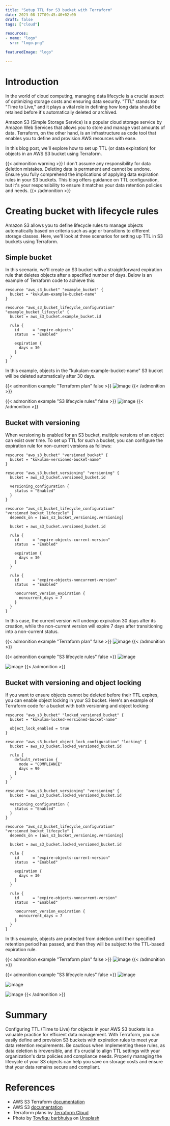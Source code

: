 ```yaml
---
title: "Setup TTL for S3 bucket with Terraform"
date: 2023-08-17T09:45:40+02:00
draft: false
tags: ["cloud"]

resources:
- name: "logo"
  src: "logo.png"

featuredImage: "logo"

---
```


# Introduction
In the world of cloud computing, managing data lifecycle is a crucial aspect of optimizing storage costs and ensuring data security. 
"TTL" stands for "Time to Live," and it plays a vital role in defining how long data should be retained before it's automatically deleted or archived.

Amazon S3 (Simple Storage Service) is a popular cloud storage service by Amazon Web Services that allows you to store and manage vast amounts of data. 
Terraform, on the other hand, is an infrastructure as code tool that enables you to define and provision AWS resources with ease.

In this blog post, we'll explore how to set up TTL (or data expiration) for objects in an AWS S3 bucket using Terraform.

{{< admonition warning >}}
I don't assume any responsibility for data deletion mistakes. Deleting data is permanent and cannot be undone. Ensure you fully comprehend the implications of applying data expiration rules in your S3 buckets. This blog offers guidance on TTL configuration, but it's your responsibility to ensure it matches your data retention policies and needs.
{{< /admonition >}}

# Creating bucket with lifecycle rules
Amazon S3 allows you to define lifecycle rules to manage objects automatically based on criteria such as age or transitions to different storage classes. Here, we'll look at three scenarios for setting up TTL in S3 buckets using Terraform.

## Simple bucket
In this scenario, we'll create an S3 bucket with a straightforward expiration rule that deletes objects after a specified number of days. Below is an example of Terraform code to achieve this:

```hcl
resource "aws_s3_bucket" "example_bucket" {
  bucket = "kukulam-example-bucket-name"
}

resource "aws_s3_bucket_lifecycle_configuration" "example_bucket_lifecycle" {
  bucket = aws_s3_bucket.example_bucket.id
  
  rule {
    id      = "expire-objects"
    status  = "Enabled"
    
    expiration {
      days = 30
    }
  }
}
```
In this example, objects in the "kukulam-example-bucket-name" S3 bucket will be deleted automatically after 30 days.

{{< admonition example "Terraform plan" false >}}
![image](./simple-bucket-tf-plan.png)
{{< /admonition >}}

{{< admonition example "S3 lifecycle rules" false >}}
![image](./simple-bucket-s3-lifecycle-rules.png)
{{< /admonition >}}

## Bucket with versioning
When versioning is enabled for an S3 bucket, multiple versions of an object can exist over time. To set up TTL for such a bucket, you can configure the expiration rule for non-current versions as follows:
```hcl
resource "aws_s3_bucket" "versioned_bucket" {
  bucket = "kukulam-versioned-bucket-name"
}

resource "aws_s3_bucket_versioning" "versioning" {
  bucket = aws_s3_bucket.versioned_bucket.id

  versioning_configuration {
    status = "Enabled"
  }
}

resource "aws_s3_bucket_lifecycle_configuration" "versioned_bucket_lifecycle" {
  depends_on = [aws_s3_bucket_versioning.versioning]

  bucket = aws_s3_bucket.versioned_bucket.id

  rule {
    id      = "expire-objects-current-version"
    status  = "Enabled"

    expiration {
      days = 30
    }
  }

  rule {
    id      = "expire-objects-noncurrent-version"
    status  = "Enabled"

    noncurrent_version_expiration {
      noncurrent_days = 7
    }
  }
}
```
In this case, the current version will undergo expiration 30 days after its creation, while the non-current version will expire 7 days after transitioning into a non-current status.

{{< admonition example "Terraform plan" false >}}
![image](./bucket-with-versioning-tf-plan.png)
{{< /admonition >}}

{{< admonition example "S3 lifecycle rules" false >}}
![image](./bucket-with-versioning-s3-lifecycle-rules1.png)

![image](./bucket-with-versioning-s3-lifecycle-rules2.png)
{{< /admonition >}}

## Bucket with versioning and object locking
If you want to ensure objects cannot be deleted before their TTL expires, you can enable object locking in your S3 bucket. Here's an example of Terraform code for a bucket with both versioning and object locking:
```hcl
resource "aws_s3_bucket" "locked_versioned_bucket" {
  bucket = "kukulam-locked-versioned-bucket-name"

  object_lock_enabled = true
}

resource "aws_s3_bucket_object_lock_configuration" "locking" {
  bucket = aws_s3_bucket.locked_versioned_bucket.id

  rule {
    default_retention {
      mode = "COMPLIANCE"
      days = 90
    }
  }
}

resource "aws_s3_bucket_versioning" "versioning" {
  bucket = aws_s3_bucket.locked_versioned_bucket.id

  versioning_configuration {
    status = "Enabled"
  }
}

resource "aws_s3_bucket_lifecycle_configuration" "versioned_bucket_lifecycle" {
  depends_on = [aws_s3_bucket_versioning.versioning]

  bucket = aws_s3_bucket.locked_versioned_bucket.id

  rule {
    id      = "expire-objects-current-version"
    status  = "Enabled"

    expiration {
      days = 30
    }
  }

  rule {
    id      = "expire-objects-noncurrent-version"
    status  = "Enabled"

    noncurrent_version_expiration {
      noncurrent_days = 7
    }
  }
}
```
In this example, objects are protected from deletion until their specified retention period has passed, and then they will be subject to the TTL-based expiration rule.

{{< admonition example "Terraform plan" false >}}
![image](./bucket-with-versioning-and-object-locking-tf-plan.png)
{{< /admonition >}}

{{< admonition example "S3 lifecycle rules" false >}}
![image](./bucket-with-versioning-and-object-locking-s3-lifecycle-rules1.png)

![image](./bucket-with-versioning-and-object-locking-s3-lifecycle-rules2.png)

![image](./bucket-with-versioning-and-object-locking-s3-lifecycle-rules3.png)
{{< /admonition >}}

# Summary
Configuring TTL (Time to Live) for objects in your AWS S3 buckets is a valuable practice for efficient data management. With Terraform, you can easily define and provision S3 buckets with expiration rules to meet your data retention requirements. Be cautious when implementing these rules, as data deletion is irreversible, and it's crucial to align TTL settings with your organization's data policies and compliance needs. Properly managing the lifecycle of your S3 objects can help you save on storage costs and ensure that your data remains secure and compliant.

# References
- AWS S3 Terraform [documentation](https://registry.terraform.io/providers/hashicorp/aws/latest/docs/resources/s3_bucket.html)
- AWS S3 [documentation](https://docs.aws.amazon.com/s3/)
- Terraform plans by [Terraform Cloud](https://app.terraform.io)
- Photo by [Towfiqu barbhuiya](https://unsplash.com/@towfiqu999999?utm_source=unsplash&utm_medium=referral&utm_content=creditCopyText") on [Unsplash](https://unsplash.com/photos/Cv1IZqKJQzU?utm_source=unsplash&utm_medium=referral&utm_content=creditCopyText")